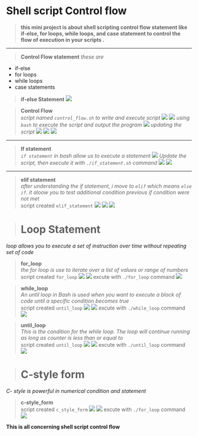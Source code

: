# **Shell script Control flow**

>**this mini project is about shell scripting control flow statement like if-else, for loops, while loops, and case statement to control the flow of execution in your scripts .**

----
> **Control Flow statement**
_these are_
- if-else
- for loops
- while loops
- case statements

> **if-else Statement**
![](./Img/1.%20if-else.jpg)

>**Control Flow**<br>
_script named `control_flow.sh` to write and execute script_
![](./Img/2.%20control%20f.jpg)
![](./Img/2.0%20control%20vs.jpg)
_using `bash` to execute the script and output the program_
![](./Img/3.%20execute.jpg)
_updating the script_
![](./Img/4.%20....upda.jpg)
![](./Img/3.%20execute.jpg)
![](./Img/4.1.jpg)
---

>**If statement**<br>
_`if statement` in bash allow us to execute a statement_
![](./Img/if.statement.jpg)
_Update the script, then execute it with `./if_statement.sh` command_
![](./Img/5.1%20if.statement.jpg)
![](./Img/5.2%20if%20execute.jpg)
---
>**elif statement**<br>
_after understanding the if statement, i move to `elif` which means `else if`. it aloow you to test additional condition previous if condition were not met_<br>
script created `elif_statement`
![](./Img/6.%20create.jpg)
![](./Img/6.%20elif%20editor.jpg)
![](./Img/6.1%20outut.jpg)

># **Loop Statement**<br>
_loop allows you to execute a set of instruction over time without repeating set of code_

>**for_loop**<br>
_the for loop is use to iterate over a list of values or range of numbers_<br>
script created `for_loop`
![](./Img/7%20for%20loop.jpg)
![](./Img/7.%20for%20loop.jpg)
excute with `./for_loop` command
![](./Img/7.1%20output.jpg)


>**while_loop**<br>
_An until loop in Bash is used when you want to execute a block of code until a specific condition becomes true_<br>
script created `until_loop`
![](./Img/while%20loop%20fol.jpg)
![](./Img/8%20whilw%20loop%20editor.jpg)
excute with `./while_loop` command
![](./Img/8.%20output%20whie.jpg)

>**until_loop**<br>
_This is the condition for the while loop. The loop will continue running as long as counter is less than or equal to_<br>
script created `until_loop`
![](./Img/untill%20created.jpg)
![](./Img/9.%20untill%20loop.jpg)
excute with `./until_loop` command
![](./Img/9.0%20output%20until.jpg)


># **C-style form**<br>
_C- style is powerful in numerical condition and statement_

>**c-style_form**<br>
script created `c_style_form`
![](./Img/c%20form.jpg)
![](./Img/10.%20c%20style.jpg)
excute with `./for_loop` command
![](./Img/10.%20output.jpg)


**This is all concerning shell script control flow**